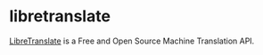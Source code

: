 libretranslate
==============

[LibreTranslate][1] is a Free and Open Source Machine Translation API.

[1]: https://github.com/LibreTranslate/LibreTranslate
